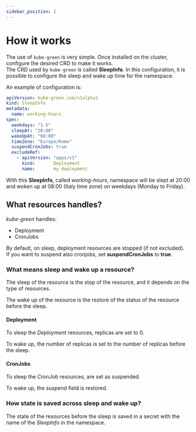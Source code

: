 ```yaml
---
sidebar_position: 2
---
```


# How it works

The use of `kube-green` is very simple. Once installed on the cluster, configure the desired CRD to make it works.  
The CRD used by `kube-green` is called **SleepInfo**. In this configuration, it is possible to configure the sleep and wake up time for the namespace.

An example of configuration is:

```yaml
apiVersion: kube-green.com/v1alpha1
kind: SleepInfo
metadata:
  name: working-hours
spec:
  weekdays: "1-5"
  sleepAt: "20:00"
  wakeUpAt: "08:00"
  timeZone: "Europe/Rome"
  suspendCronJobs: true
  excludeRef:
    - apiVersion: "apps/v1"
      kind:       Deployment
      name:       my-deployment
```

With this **SleepInfo**, called *working-hours*, namespace will be slept at 20:00 and woken up at 08:00 (Italy time zone) on weekdays (Monday to Friday).

## What resources handles?

*kube-green* handles:

- Deployment
- CronJobs

By default, on sleep, deployment resources are stopped (if not excluded).  
If you want to suspend also cronjobs, set **suspendCronJobs** to **true**.

### What means sleep and wake up a resource?

The sleep of the resource is the stop of the resource, and it depends on the type of resources.

The wake up of the resource is the restore of the status of the resource before the sleep.

#### Deployment

To sleep the *Deployment* resources, replicas are set to 0.

To wake up, the number of replicas is set to the number of replicas before the sleep.

#### CronJobs

To sleep the *CronJob* resources, are set as suspended.

To wake up, the suspend field is restored.

### How state is saved across sleep and wake up?

The state of the resources before the sleep is saved in a secret with the name of the *SleepInfo* in the namespace.
